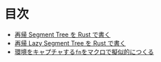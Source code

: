 
# 目次

- [再帰 Segment Tree を Rust で書く](segtree_recursive.md)
- [再帰 Lazy Segment Tree を Rust で書く](lazysegtree_recursive.md)
- [環境をキャプチャする`fn`をマクロで擬似的につくる](capturing_fn.md)